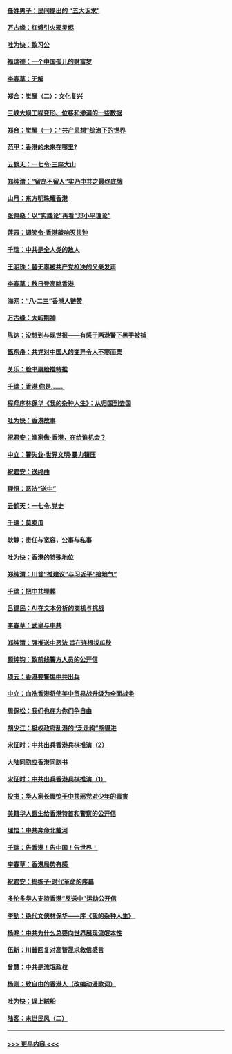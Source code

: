 #### [任姓男子：民间提出的 “五大诉求”](../pages/nsc993/n11482897.md?t=08281111) 
#### [万古缘：红蛾引火邪灵烬](../pages/nsc993/n11482886.md?t=08281111) 
#### [吐为快：致习公](../pages/nsc993/n11482867.md?t=08281111) 
#### [福瑞德：一个中国孤儿的财富梦](../pages/nsc993/n11482817.md?t=08281111) 
#### [李春草：无解](../pages/nsc993/n11482791.md?t=08281111) 
#### [郑合：觉醒（二）：文化复兴](../pages/nsc993/n11478025.md?t=08281111) 
#### [三峡大坝工程变形、位移和渗漏的一些数据](../pages/nsc993/n11478232.md?t=08281111) 
#### [郑合：觉醒（一）：“共产思想”统治下的世界](../pages/nsc993/n11477663.md?t=08281111) 
#### [范甲：香港的未来在哪里?](../pages/nsc993/n11477249.md?t=08281111) 
#### [云鹤天：一七令·三座大山](../pages/nsc993/n11477192.md?t=08281111) 
#### [郑纯清：“留岛不留人”实乃中共之最终底牌](../pages/nsc993/n11476160.md?t=08281111) 
#### [山月：东方明珠耀香港](../pages/nsc993/n11476077.md?t=08281111) 
#### [张翎燊：以“实践论”再看“邓小平理论”](../pages/nsc993/n11475733.md?t=08281111) 
#### [莲园：调笑令‧香港敲响灭共钟](../pages/nsc993/n11475723.md?t=08281111) 
#### [千瑞：中共是全人类的敌人](../pages/nsc993/n11475329.md?t=08281111) 
#### [王明珠：替无辜被共产党枪决的父亲发声](../pages/nsc993/n11474570.md?t=08281111) 
#### [李春草：秋日登高眺香港 ](../pages/nsc993/n11474491.md?t=08281111) 
#### [海网：“八·二三”香港人链赞 ](../pages/nsc993/n11474538.md?t=08281111) 
#### [万古缘：大屿荆神](../pages/nsc993/n11474401.md?t=08281111) 
#### [陈达：没想到与现世报——有感于两港警下黑手被捕 ](../pages/nsc993/n11472557.md?t=08281111) 
#### [甑东舟：共党对中国人的变异令人不寒而栗](../pages/nsc993/n11472496.md?t=08281111) 
#### [关乐：脸书扇脸推特推](../pages/nsc993/n11472488.md?t=08281111) 
#### [千瑞：香港  你是…… ](../pages/nsc993/n11472459.md?t=08281111) 
#### [程翔序林保华《我的杂种人生》：从归国到去国](../pages/nsc993/n11472369.md?t=08281111) 
#### [吐为快：香港故事](../pages/nsc993/n11471931.md?t=08281111) 
#### [祝君安：渔家傲‧香港，在给谁机会？](../pages/nsc993/n11469718.md?t=08281111) 
#### [中立：警失业‧世界文明‧暴力镇压](../pages/nsc993/n11467566.md?t=08281111) 
#### [祝君安：送终曲](../pages/nsc993/n11467546.md?t=08281111) 
#### [理悟：恶法“送中”](../pages/nsc993/n11467290.md?t=08281111) 
#### [云鹤天：一七令.党史](../pages/nsc993/n11464122.md?t=08281111) 
#### [千瑞：莫卖瓜](../pages/nsc993/n11463014.md?t=08281111) 
#### [耿静：责任与宽容，公事与私事](../pages/nsc993/n11462810.md?t=08281111) 
#### [吐为快：香港的特殊地位](../pages/nsc993/n11462562.md?t=08281111) 
#### [郑纯清：川普“推建议”与习近平“接地气”](../pages/nsc993/n11461683.md?t=08281111) 
#### [千瑞：把中共埋葬](../pages/nsc993/n11461658.md?t=08281111) 
#### [吕锡民：AI在文本分析的商机与挑战](../pages/nsc993/n11460607.md?t=08281111) 
#### [李春草：武皇与中共](../pages/nsc993/n11460589.md?t=08281111) 
#### [郑纯清：强推送中恶法 旨在连根拔瓜秧](../pages/nsc993/n11460526.md?t=08281111) 
#### [颜纯钩：致前线警方人员的公开信](../pages/nsc993/n11459564.md?t=08281111) 
#### [项云：香港要警惕中共出兵](../pages/nsc993/n11459530.md?t=08281111) 
#### [中立：血洗香港将使美中贸易战升级为全面战争](../pages/nsc993/n11459717.md?t=08281111) 
#### [周保松：我们也在为你们争自由](../pages/nsc993/n11459087.md?t=08281111) 
#### [胡少江：极权政府乱港的“乏走狗”胡锡进](../pages/nsc993/n11459051.md?t=08281111) 
#### [宋征时：中共出兵香港兵棋推演（2）](../pages/nsc993/n11458306.md?t=08281111) 
#### [大陆同胞应香港同胞书](../pages/nsc993/n11457241.md?t=08281111) 
#### [宋征时：中共出兵香港兵棋推演（1）](../pages/nsc993/n11455979.md?t=08281111) 
#### [投书：华人家长震惊于中共邪党对少年的毒害](../pages/nsc993/n11454664.md?t=08281111) 
#### [美籍华人医生给香港特首和警察的公开信](../pages/nsc993/n11454599.md?t=08281111) 
#### [理悟：中共奔命北戴河](../pages/nsc993/n11454254.md?t=08281111) 
#### [千瑞：告香港！告中国！告世界！](../pages/nsc993/n11452639.md?t=08281111) 
#### [李春草：香港局势有感 ](../pages/nsc993/n11452364.md?t=08281111) 
#### [祝君安：捣练子‧时代革命的序幕](../pages/nsc993/n11452353.md?t=08281111) 
#### [多伦多华人支持香港“反送中”运动公开信](../pages/nsc993/n11452323.md?t=08281111) 
#### [李劼：绝代文侠林保华——序《我的杂种人生》 ](../pages/nsc993/n11452282.md?t=08281111) 
#### [杨咤：中共为什么总要向世界展现流氓本性](../pages/nsc993/n11448899.md?t=08281111) 
#### [伍新：川普回复对高智晟求救信感言](../pages/nsc993/n11448808.md?t=08281111) 
#### [曾慧：中共是流氓政权 ](../pages/nsc993/n11447277.md?t=08281111) 
#### [杨则：致自由的香港人（改编动漫歌词）](../pages/nsc993/n11447253.md?t=08281111) 
#### [吐为快：误上贼船](../pages/nsc993/n11447241.md?t=08281111) 
#### [陆客：末世民风（二）](../pages/nsc993/n11447032.md?t=08281111) 

----
#### [ >>> 更早内容 <<< ](../indexes/nsc993-earlier.md)
